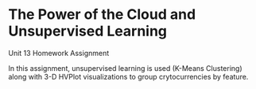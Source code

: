 # The Power of the Cloud and Unsupervised Learning
Unit 13 Homework Assignment

In this assignment, unsupervised learning is used (K-Means Clustering) along with 3-D HVPlot visualizations to group crytocurrencies by feature.